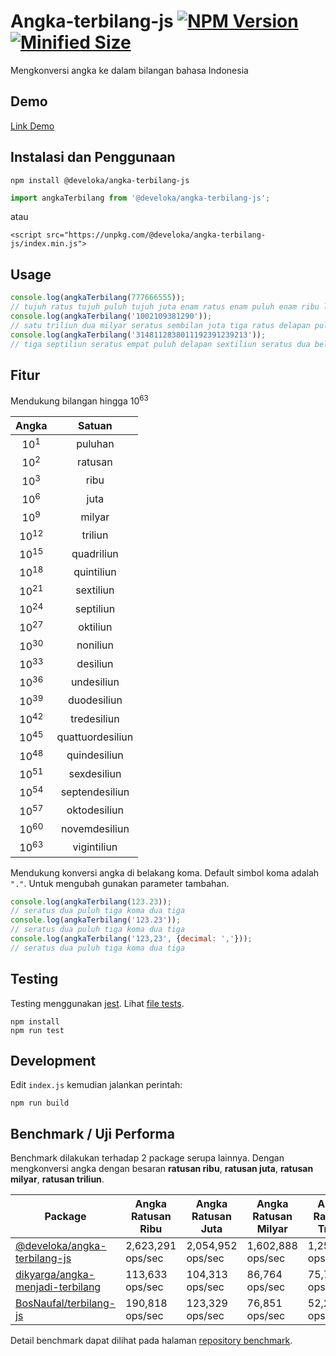 # Angka-terbilang-js [![NPM Version](https://img.shields.io/npm/v/@develoka/angka-terbilang-js.svg)](https://www.npmjs.com/package/@develoka/angka-terbilang-js) [![Minified Size](https://img.shields.io/bundlephobia/min/@develoka/angka-terbilang-js.svg)](https://www.npmjs.com/package/@develoka/angka-terbilang-js)
Mengkonversi angka ke dalam bilangan bahasa Indonesia

## Demo

[Link Demo](http://code.bakasyntax.com/gist/e41efb58b4b7fae2bfdfd0a1b0219ed7?default-pans=html,js,output)

## Instalasi dan Penggunaan

```
npm install @develoka/angka-terbilang-js
```
```js
import angkaTerbilang from '@develoka/angka-terbilang-js';
```

atau

```
<script src="https://unpkg.com/@develoka/angka-terbilang-js/index.min.js">
```

## Usage

```js
console.log(angkaTerbilang(777666555));
// tujuh ratus tujuh puluh tujuh juta enam ratus enam puluh enam ribu lima ratus lima puluh lima
console.log(angkaTerbilang('1002109381290'));
// satu triliun dua milyar seratus sembilan juta tiga ratus delapan puluh satu ribu dua ratus sembilan puluh
console.log(angkaTerbilang('3148112838011192391239213'));
// tiga septiliun seratus empat puluh delapan sextiliun seratus dua belas quintiliun delapan ratus tiga puluh delapan quadriliun sebelas triliun seratus sembilan puluh dua milyar tiga ratus sembilan puluh satu juta dua ratus tiga puluh sembilan ribu dua ratus tiga belas
```

## Fitur

Mendukung bilangan hingga 10<sup>63</sup>

| Angka           | Satuan           |
|:---------------:|:----------------:|
| 10<sup>1</sup>  | puluhan          |
| 10<sup>2</sup>  | ratusan          |
| 10<sup>3</sup>  | ribu             |
| 10<sup>6</sup>  | juta             |
| 10<sup>9</sup>  | milyar           |
| 10<sup>12</sup> | triliun          |
| 10<sup>15</sup> | quadriliun       |
| 10<sup>18</sup> | quintiliun       |
| 10<sup>21</sup> | sextiliun        |
| 10<sup>24</sup> | septiliun        |
| 10<sup>27</sup> | oktiliun         |
| 10<sup>30</sup> | noniliun         |
| 10<sup>33</sup> | desiliun         |
| 10<sup>36</sup> | undesiliun       |
| 10<sup>39</sup> | duodesiliun      |
| 10<sup>42</sup> | tredesiliun      |
| 10<sup>45</sup> | quattuordesiliun |
| 10<sup>48</sup> | quindesiliun     |
| 10<sup>51</sup> | sexdesiliun      |
| 10<sup>54</sup> | septendesiliun   |
| 10<sup>57</sup> | oktodesiliun     |
| 10<sup>60</sup> | novemdesiliun    |
| 10<sup>63</sup> | vigintiliun      |

Mendukung konversi angka di belakang koma. Default simbol koma adalah `"."`. Untuk mengubah gunakan parameter tambahan.

```js
console.log(angkaTerbilang(123.23));
// seratus dua puluh tiga koma dua tiga
console.log(angkaTerbilang('123.23'));
// seratus dua puluh tiga koma dua tiga
console.log(angkaTerbilang('123,23', {decimal: ','}));
// seratus dua puluh tiga koma dua tiga
```

## Testing

Testing menggunakan [jest](https://jestjs.io/). Lihat [file tests](https://github.com/develoka/angka-terbilang-js/blob/master/test/index.test.js).

```
npm install
npm run test
```

## Development

Edit `index.js` kemudian jalankan perintah:

```
npm run build
```

## Benchmark / Uji Performa

Benchmark dilakukan terhadap 2 package serupa lainnya. Dengan mengkonversi angka dengan besaran **ratusan ribu**, **ratusan juta**, **ratusan milyar**, **ratusan triliun**.

| Package                          | Angka Ratusan Ribu      | Angka Ratusan Juta      | Angka Ratusan Milyar    | Angka Ratusan Triliun   |
|----------------------------------|-------------------|-------------------|-------------------|-------------------|
| [@develoka/angka-terbilang-js](https://github.com/develoka/angka-terbilang-js)     | 2,623,291 ops/sec | 2,054,952 ops/sec | 1,602,888 ops/sec | 1,250,390 ops/sec |
| [dikyarga/angka-menjadi-terbilang](https://github.com/dikyarga/angka-menjadi-terbilang) | 113,633 ops/sec   | 104,313 ops/sec   | 86,764 ops/sec    | 75,704 ops/sec    |
| [BosNaufal/terbilang-js](https://github.com/BosNaufal/terbilang-js)           | 190,818 ops/sec   | 123,329 ops/sec   | 76,851 ops/sec    | 52,241 ops/sec    |

Detail benchmark dapat dilihat pada halaman [repository benchmark](https://github.com/develoka/angka-terbilang-js-benchmark).

